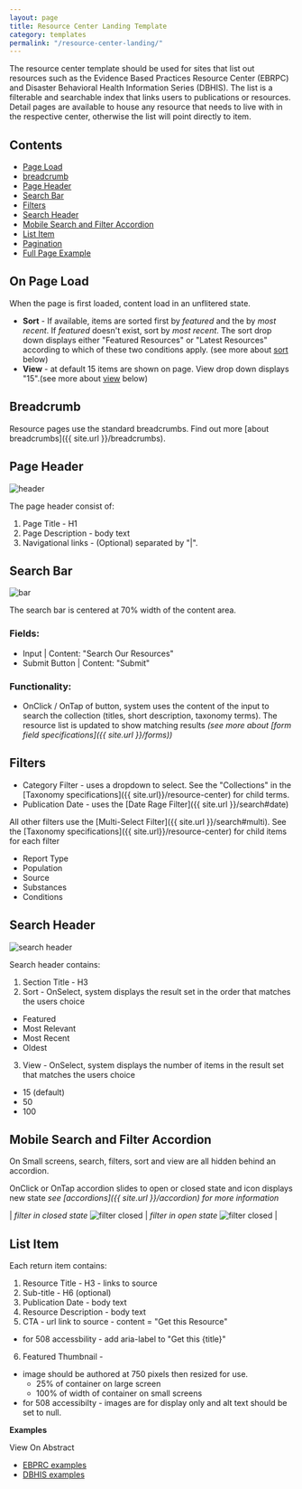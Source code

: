 ```yaml
---
layout: page
title: Resource Center Landing Template
category: templates
permalink: "/resource-center-landing/"
---
```


The resource center template should be used for sites that list out resources such as the Evidence Based Practices Resource Center (EBRPC) and Disaster Behavioral Health Information Series (DBHIS). The list is a filterable and searchable index that links users to publications or resources. Detail pages are available to house any resource that needs to live with in the respective center, otherwise the list will point directly to item.

## Contents
- [Page Load](#load)
- [breadcrumb](#breadcrumb)
- [Page Header](#header)
- [Search Bar](#bar)
- [Filters](#filters)
- [Search Header](#search)
- [Mobile Search and Filter Accordion](#mobile)
- [List Item](#item)
- [Pagination](#pagination)
- [Full Page Example](#example)


<a href="load"></a>
## On Page Load
When the page is first loaded, content load in an unflitered state.
- **Sort** - If available, items are sorted first by _featured_ and the by _most recent_. If _featured_ doesn't exist, sort by _most recent_. The sort drop down displays either "Featured Resources" or "Latest Resources" according to which of these two conditions apply. (see more about [sort](#search) below)
- **View** - at default 15 items are shown on page. View drop down displays "15".(see more about [view](#search) below)

<a href="breadcrumb"></a>
## Breadcrumb

Resource pages use the standard breadcrumbs. Find out more [about breadcrumbs]({{ site.url }}/breadcrumbs).

<a href="header"></a>
##  Page Header
![header](../assets/img/resource-center/page-header.png)

The page header consist of:
1. Page Title - H1
2. Page Description - body text
3. Navigational links - (Optional) separated by "\|".

<a href="bar"></a>
## Search Bar
![bar](../assets/img/resource-center/search-bar.png)

The search bar is centered at 70% width of the content area.
### Fields:
- Input \| Content: "Search Our Resources"
- Submit Button \| Content: "Submit"

### Functionality:
- OnClick / OnTap of button, system uses the content of the input to search the collection (titles, short description, taxonomy terms). The resource list is updated to show matching results
_(see more about [form field specifications]({{ site.url }}/forms))_


<a href="filters"></a>
## Filters

- Category Filter - uses a dropdown to select. See the "Collections" in the [Taxonomy specifications]({{ site.url}}/resource-center) for child terms.
- Publication Date - uses the [Date Rage Filter]({{ site.url }}/search#date)

All other filters use the [Multi-Select Filter]({{ site.url }}/search#multi). See the [Taxonomy specifications]({{ site.url}}/resource-center) for child items for each filter
- Report Type
- Population
- Source
- Substances
- Conditions


<a href="search"></a>
## Search Header
![search header](../assets/img/resource-center/search-header.png)

Search header contains:
1. Section Title - H3
2. Sort - OnSelect, system displays the result set in the order that matches the users choice
  - Featured
  - Most Relevant
  - Most Recent
  - Oldest
3. View - OnSelect, system displays the number of items in the result set that matches the users choice
  - 15 (default)
  - 50
  - 100


<a href="mobile"></a>
## Mobile Search and Filter Accordion
On Small screens, search, filters, sort and view are all hidden behind an accordion.

OnClick or OnTap accordion slides to open or closed state and icon displays new state
_see [accordions]({{ site.url }}/accordion) for more information_

| *filter in closed state* ![filter closed](../assets/img/resource-center/mobile-filter-closed.png) | *filter in open state* ![filter closed](../assets/img/resource-center/mobile-filter-open.png) |



<a href="item"></a>
## List Item
Each return item contains:
1. Resource Title - H3 - links to source
2. Sub-title - H6 (optional)
3. Publication Date - body text
4. Resource Description - body text
5. CTA - url link to source - content =  "Get this Resource"
- for 508 accessbility - add aria-label to "Get this {title}"
6. Featured Thumbnail -
  - image should be authored at 750 pixels then resized for use.
    - 25% of container on large screen
    - 100% of width of container on small screens
  - for 508 accessibilty - images are for display only and alt text should be set to null.

**Examples**

View On Abstract
- [EBPRC examples](https://share.goabstract.com/c4c8d08c-9e66-40f6-835d-2d6fbc0d1aea?sectionId=fcc83cb1-766d-40c7-bd40-9df9dd3fe411) 
- [DBHIS examples](https://share.goabstract.com/c4c8d08c-9e66-40f6-835d-2d6fbc0d1aea?sectionId=6ad14633-e467-44b9-a312-b57be092c439)

